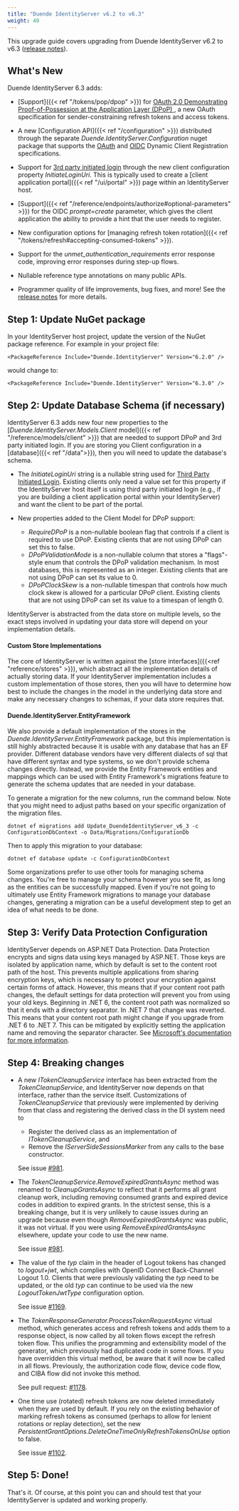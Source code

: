 ```yaml
---
title: "Duende IdentityServer v6.2 to v6.3"
weight: 40
---
```


This upgrade guide covers upgrading from Duende IdentityServer v6.2 to v6.3 ([release notes](https://github.com/DuendeSoftware/IdentityServer/releases/tag/6.3.0)).

## What's New
Duende IdentityServer 6.3 adds: 
* [Support]({{< ref "/tokens/pop/dpop" >}}) for [OAuth 2.0 Demonstrating Proof-of-Possession at the Application Layer (DPoP) ](https://datatracker.ietf.org/doc/draft-ietf-oauth-dpop/), a new OAuth specification for sender-constraining refresh tokens and access tokens.

* A new [Configuration API]({{< ref "/configuration" >}}) distributed through the separate *Duende.IdentityServer.Configuration* nuget package that supports the [OAuth](https://datatracker.ietf.org/doc/rfc7591/) and [OIDC](https://openid.net/specs/openid-connect-registration-1_0.html) Dynamic Client Registration specifications.

* Support for [3rd party initiated login](https://openid.net/specs/openid-connect-core-1_0.html#ThirdPartyInitiatedLogin) through the new client configuration property *InitiateLoginUri*. This is typically used to create a [client application portal]({{< ref "/ui/portal" >}}) page within an IdentityServer host.

* [Support]({{< ref "/reference/endpoints/authorize#optional-parameters" >}}) for the OIDC *prompt=create* parameter, which gives the client application the ability to provide a hint that the user needs to register. 

* New configuration options for [managing refresh token rotation]({{< ref "/tokens/refresh#accepting-consumed-tokens" >}}).

* Support for the *unmet_authentication_requirements* error response code, improving error responses during step-up flows.

* Nullable reference type annotations on many public APIs.

* Programmer quality of life improvements, bug fixes, and more! See the [release notes](https://github.com/DuendeSoftware/IdentityServer/releases/tag/6.3.0) for more details.



## Step 1: Update NuGet package

In your IdentityServer host project, update the version of the NuGet package reference. 
For example in your project file:

```
<PackageReference Include="Duende.IdentityServer" Version="6.2.0" />
```

would change to: 

```
<PackageReference Include="Duende.IdentityServer" Version="6.3.0" />
```

## Step 2: Update Database Schema (if necessary)

IdentityServer 6.3 adds new four new properties to the [*Duende.IdentityServer.Models.Client* model]({{< ref "/reference/models/client" >}}) that are needed to support DPoP and 3rd party initiated login. If you are storing you Client configuration in a [database]({{< ref "/data">}}), then you will need to update the database's schema. 

* The *InitiateLoginUri* string is a nullable string used for [Third Party Initiated Login](#client-application-portal). Existing clients only need a value set for this property if the IdentityServer host itself is using third party initiated login (e.g., if you are building a client application portal within your IdentityServer) and want the client to be part of the portal.

* New properties added to the Client Model for DPoP support:
  * *RequireDPoP* is a non-nullable boolean flag that controls if a client is required to use DPoP. Existing clients that are not using DPoP can set this to false.  
  * *DPoPValidationMode* is a non-nullable column that stores a "flags"-style enum that controls the DPoP validation mechanism. In most databases, this is represented as an integer. Existing clients that are not using DPoP can set its value to 0.
  * *DPoPClockSkew* is a non-nullable timespan that controls how much clock skew is allowed for a particular DPoP client. Existing clients that are not using DPoP can set its value to a timespan of length 0.

IdentityServer is abstracted from the data store on multiple levels, so the exact steps involved in updating your data store will depend on your implementation details. 

#### Custom Store Implementations
The core of IdentityServer is written against the [store interfaces]({{<ref "reference/stores" >}}), which abstract all the implementation details of actually storing data. If your IdentityServer implementation includes a custom implementation of those stores, then you will have to determine how best to include the changes in the model in the underlying data store and make any necessary changes to schemas, if your data store requires that.

#### Duende.IdentityServer.EntityFramework
We also provide a default implementation of the stores in the *Duende.IdentityServer.EntityFramework* package, but this implementation is still highly abstracted because it is usable with any database that has an EF provider. Different database vendors have very different dialects of sql that have different syntax and type systems, so we don't provide schema changes directly. Instead, we provide the Entity Framework entities and mappings which can be used with Entity Framework's migrations feature to generate the schema updates that are needed in your database. 

To generate a migration for the new columns, run the command below. Note that you might need to adjust paths based on your specific organization of the migration files.

```
dotnet ef migrations add Update_DuendeIdentityServer_v6_3 -c ConfigurationDbContext -o Data/Migrations/ConfigurationDb
```

Then to apply this migration to your database:

```
dotnet ef database update -c ConfigurationDbContext
```

Some organizations prefer to use other tools for managing schema changes. You're free to manage your schema however you see fit, as long as the entities can be successfully mapped. Even if you're not going to ultimately use Entity Framework migrations to manage your database changes, generating a migration can be a useful development step to get an idea of what needs to be done.

## Step 3: Verify Data Protection Configuration
IdentityServer depends on ASP.NET Data Protection. Data Protection encrypts and signs data using keys managed by ASP.NET. Those keys are isolated by application name, which by default is set to the content root path of the host. This prevents multiple applications from sharing encryption keys, which is necessary to protect your encryption against certain forms of attack. However, this means that if your content root path changes, the default settings for data protection will prevent you from using your old keys. Beginning in .NET 6, the content root path was normalized so that it ends with a directory separator. In .NET 7 that change was reverted. This means that your content root path might change if you upgrade from .NET 6 to .NET 7. This can be mitigated by explicitly setting the application name and removing the separator character. See [Microsoft's documentation for more information](https://learn.microsoft.com/en-us/aspnet/core/security/data-protection/configuration/overview?view=aspnetcore-7.0#setapplicationname).

## Step 4: Breaking changes
- A new *ITokenCleanupService* interface has been extracted from the *TokenCleanupService*, and IdentityServer now depends on that interface, rather than the service itself. Customizations of *TokenCleanupService* that previously were implemented by deriving from that class and registering the derived class in the DI system need to 
  - Register the derived class as an implementation of *ITokenCleanupService*, and
  - Remove the *IServerSideSessionsMarker* from any calls to the base constructor.
  
  See issue [#981](https://github.com/DuendeSoftware/IdentityServer/issues/981).

- The *TokenCleanupService.RemoveExpiredGrantsAsync* method was renamed to *CleanupGrantsAsync* to reflect that it performs all grant cleanup work, including removing consumed grants and expired device codes in addition to expired grants. In the strictest sense, this is a  breaking change, but it is very unlikely to cause issues during an upgrade because even though *RemoveExpiredGrantsAsync* was public, it was not virtual. If you were using *RemoveExpiredGrantsAsync* elsewhere, update your code to use the new name.

  See issue [#981](https://github.com/DuendeSoftware/IdentityServer/issues/981).

- The value of the *typ* claim in the header of Logout tokens has changed to *logout+jwt*, which complies with OpenID Connect Back-Channel Logout 1.0. Clients that were previously validating the *typ* need to be updated, or the old *typ* can continue to be used via the new *LogoutTokenJwtType* configuration option.

  See issue [#1169](https://github.com/DuendeSoftware/IdentityServer/issues/1169).

- The *TokenResponseGenerator.ProcessTokenRequestAsync* virtual method, which generates access and refresh tokens and adds them to a response object, is now called by all token flows except the refresh token flow. This unifies the programming and extensibility model of the generator, which previously had duplicated code in some flows. If you have overridden this virtual method, be aware that it will now be called in all flows. Previously, the authorization code flow, device code flow, and CIBA flow did not invoke this method.

  See pull request: [#1178](https://github.com/DuendeSoftware/IdentityServer/pull/1178).

- One time use (rotated) refresh tokens are now deleted immediately when they are used by default. If you rely on the existing behavior of marking refresh tokens as consumed (perhaps to allow for lenient rotations or replay detection), set the new *PersistentGrantOptions.DeleteOneTimeOnlyRefreshTokensOnUse* option to false.

  See issue [#1102](https://github.com/DuendeSoftware/IdentityServer/issues/1102). 

## Step 5: Done!

That's it. Of course, at this point you can and should test that your IdentityServer is updated and working properly.
